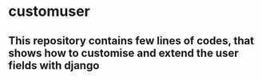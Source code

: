 # customuser
## This repository contains few lines of codes, that shows how to customise and extend the user fields with django
